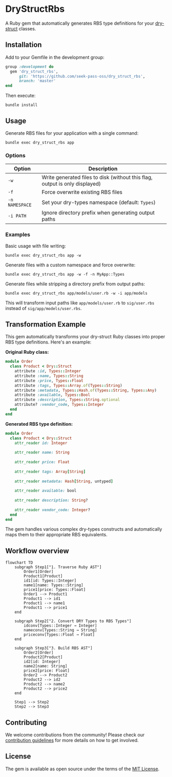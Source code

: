 # DryStructRbs

A Ruby gem that automatically generates RBS type definitions for your [dry-struct](https://dry-rb.org/gems/dry-struct/) classes.

## Installation

Add to your Gemfile in the development group:

```ruby
group :development do
  gem 'dry_struct_rbs',
      git: 'https://github.com/seek-pass-oss/dry_struct_rbs',
      branch: 'master'
end
```

Then execute:

```shell
bundle install
```

## Usage

Generate RBS files for your application with a single command:

```shell
bundle exec dry_struct_rbs app
```

### Options

| Option | Description |
|--------|-------------|
| `-w` | Write generated files to disk (without this flag, output is only displayed) |
| `-f` | Force overwrite existing RBS files |
| `-n NAMESPACE` | Set your dry-types namespace (default: `Types`) |
| `-i PATH` | Ignore directory prefix when generating output paths |

### Examples

Basic usage with file writing:
```shell
bundle exec dry_struct_rbs app -w
```

Generate files with a custom namespace and force overwrite:
```shell
bundle exec dry_struct_rbs app -w -f -n MyApp::Types
```

Generate files while stripping a directory prefix from output paths:
```shell
bundle exec dry_struct_rbs app/models/user.rb -w -i app/models
```

This will transform input paths like `app/models/user.rb` to `sig/user.rbs` instead of `sig/app/models/user.rbs`.

## Transformation Example

This gem automatically transforms your dry-struct Ruby classes into proper RBS type definitions. Here's an example:

**Original Ruby class:**

```ruby
module Order
  class Product < Dry::Struct
    attribute :id, Types::Integer
    attribute :name, Types::String
    attribute :price, Types::Float
    attribute :tags, Types::Array.of(Types::String)
    attribute :metadata, Types::Hash.of(Types::String, Types::Any)
    attribute :available, Types::Bool
    attribute :description, Types::String.optional
    attribute? :vendor_code, Types::Integer
  end
end
```

**Generated RBS type definition:**

```ruby
module Order
  class Product < Dry::Struct
    attr_reader id: Integer
    
    attr_reader name: String
    
    attr_reader price: Float
    
    attr_reader tags: Array[String]
    
    attr_reader metadata: Hash[String, untyped]
    
    attr_reader available: bool
    
    attr_reader description: String?
    
    attr_reader vendor_code: Integer?
  end
end
```

The gem handles various complex dry-types constructs and automatically maps them to their appropriate RBS equivalents.

## Workflow overview

```text
flowchart TD
    subgraph Step1["1. Traverse Ruby AST"]
        Order1[Order]
        Product1[Product]
        id1[id: Types::Integer]
        name1[name: Types::String]
        price1[price: Types::Float]
        Order1 --> Product1
        Product1 --> id1
        Product1 --> name1
        Product1 --> price1
    end

    subgraph Step2["2. Convert DRY Types to RBS Types"]
        idconv[Types::Integer → Integer]
        nameconv[Types::String → String]
        priceconv[Types::Float → Float]
    end

    subgraph Step3["3. Build RBS AST"]
        Order2[Order]
        Product2[Product]
        id2[id: Integer]
        name2[name: String]
        price2[price: Float]
        Order2 --> Product2
        Product2 --> id2
        Product2 --> name2
        Product2 --> price2
    end

    Step1 --> Step2
    Step2 --> Step3
```

## Contributing

We welcome contributions from the community! Please check our [contribution guidelines](CONTRIBUTING.md) for more details on how to get involved.

## License

The gem is available as open source under the terms of the [MIT License](LICENSE).
